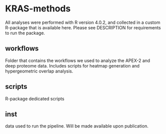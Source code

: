 # KRAS-methods

All analyses were performed with R version 4.0.2, and collected in a custom R-package that is available here. Please see DESCRIPTION for requirements to run the package.

## workflows
Folder that contains the workflows we used to analyze the APEX-2 and deep proteome data. Includes scripts for heatmap generation and hypergeometric overlap analysis.

## scripts
R-package dedicated scripts

## inst
data used to run the pipeline. Will be made available upon publication.


